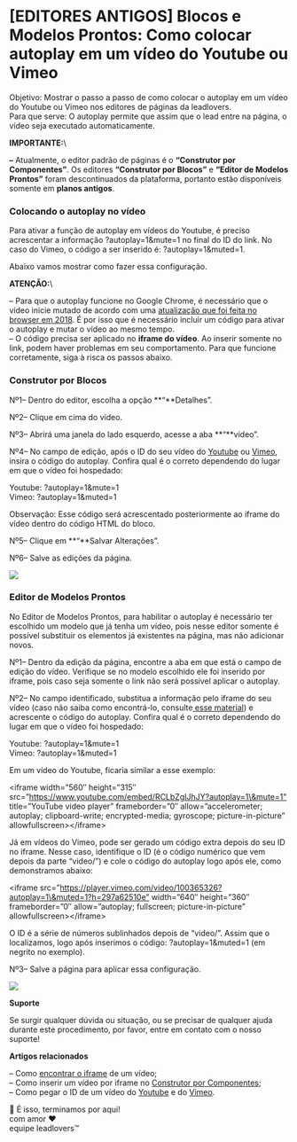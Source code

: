 # \[EDITORES ANTIGOS] Blocos e Modelos Prontos: Como colocar autoplay em um vídeo do Youtube ou Vimeo

Objetivo: Mostrar o passo a passo de como colocar o autoplay em um vídeo do Youtube ou Vimeo nos editores de páginas da leadlovers.\
Para que serve: O autoplay permite que assim que o lead entre na página, o vídeo seja executado automaticamente.

&#x20;**IMPORTANTE:**\


**–** Atualmente, o editor padrão de páginas é o **“Construtor por Componentes”**. Os editores **“Construtor por Blocos”** e **“Editor de Modelos Prontos”** foram descontinuados da plataforma, portanto estão disponíveis somente em **planos antigos**.

### &#x20;Colocando o autoplay no vídeo <a href="#colocando-autoplay" id="colocando-autoplay"></a>

Para ativar a função de autoplay em vídeos do Youtube, é preciso acrescentar a informação ?autoplay=1\&mute=1 no final do ID do link. No caso do Vimeo, o código a ser inserido é: ?autoplay=1\&muted=1.&#x20;

Abaixo vamos mostrar como fazer essa configuração.

&#x20;**ATENÇÃO:**\


– Para que o autoplay funcione no Google Chrome, é necessário que o vídeo inicie mutado de acordo com uma [atualização que foi feita no browser em 2018](https://developer.chrome.com/blog/autoplay/). É por isso que é necessário incluir um código para ativar o autoplay e mutar o vídeo ao mesmo tempo.\
– O código precisa ser aplicado no **iframe do vídeo**. Ao inserir somente no link, podem haver problemas em seu comportamento. Para que funcione corretamente, siga à risca os passos abaixo.

### Construtor por Blocos <a href="#blocos" id="blocos"></a>

Nº1– Dentro do editor, escolha a opção **“**Detalhes”.

Nº2– Clique em cima do vídeo.

Nº3– Abrirá uma janela do lado esquerdo, acesse a aba **“**vídeo”.

Nº4– No campo de edição, após o ID do seu vídeo do [Youtube](https://suporte.love/como-pegar-o-id-do-video-no-youtube/) ou [Vimeo](https://suporte.love/como-pegar-id-do-video-no-vimeo/), insira o código do autoplay. Confira qual é o correto dependendo do lugar em que o vídeo foi hospedado:

Youtube: ?autoplay=1\&mute=1\
Vimeo: ?autoplay=1\&muted=1

Observação: Esse código será acrescentado posteriormente ao iframe do vídeo dentro do código HTML do bloco.

Nº5– Clique em **“**Salvar Alterações”.

Nº6– Salve as edições da página.

[![](https://legado.leadlovers.site/wp-content/uploads/2021/11/img03-3.png)](https://legado.leadlovers.site/wp-content/uploads/2021/11/img03-3.png)

### Editor de Modelos Prontos <a href="#modelos-prontos" id="modelos-prontos"></a>

No Editor de Modelos Prontos, para habilitar o autoplay é necessário ter escolhido um modelo que já tenha um vídeo, pois nesse editor somente é possível substituir os elementos já existentes na página, mas não adicionar novos.&#x20;

Nº1– Dentro da edição da página, encontre a aba em que está o campo de edição do vídeo. Verifique se no modelo escolhido ele foi inserido por iframe, pois caso seja somente o link não será possível aplicar o autoplay.

Nº2– No campo identificado, substitua a informação pelo iframe do seu vídeo (caso não saiba como encontrá-lo, consulte[ esse material](https://suporte.love/componentes-videos-iframe/)) e acrescente o código do autoplay. Confira qual é o correto dependendo do lugar em que o vídeo foi hospedado:

Youtube: ?autoplay=1\&mute=1\
Vimeo: ?autoplay=1\&muted=1

Em um vídeo do Youtube, ficaria similar a esse exemplo:&#x20;

\<iframe width=”560″ height=”315″ src=”https://www.youtube.com/embed/RCLbZgIJhJY?autoplay=1\&mute=1” title=”YouTube video player” frameborder=”0″ allow=”accelerometer; autoplay; clipboard-write; encrypted-media; gyroscope; picture-in-picture” allowfullscreen>\</iframe>

Já em vídeos do Vimeo, pode ser gerado um código extra depois do seu ID no iframe. Nesse caso, identifique o ID (é o código numérico que vem depois da parte “video/”) e cole o código do autoplay logo após ele, como demonstramos abaixo:

\<iframe src=”https://player.vimeo.com/video/100365326?autoplay=1\&muted=1?h=297a62510e” width=”640″ height=”360″ frameborder=”0″ allow=”autoplay; fullscreen; picture-in-picture” allowfullscreen>\</iframe>

O ID é a série de números sublinhados depois de “video/”. Assim que o localizamos, logo após inserimos o código: ?autoplay=1\&muted=1 (em negrito no exemplo).

Nº3– Salve a página para aplicar essa configuração.&#x20;

[![](https://legado.leadlovers.site/wp-content/uploads/2021/11/img04-3.png)](https://legado.leadlovers.site/wp-content/uploads/2021/11/img04-3.png)

**Suporte**

Se surgir qualquer dúvida ou situação, ou se precisar de qualquer ajuda durante este procedimento, por favor, entre em contato com o nosso suporte!

**Artigos relacionados**

– Como [encontrar o iframe](https://suporte.love/iframe/) de um vídeo;\
– Como inserir um vídeo por iframe no [Construtor por Componentes](https://suporte.love/componentes-videos-iframe/);\
– Como pegar o ID de um vídeo do [Youtube](https://suporte.love/como-pegar-o-id-do-video-no-youtube/) e do [Vimeo](https://suporte.love/como-pegar-id-do-video-no-vimeo/).

🏁 É isso, terminamos por aqui!\
com amor ❤\
equipe leadlovers™
